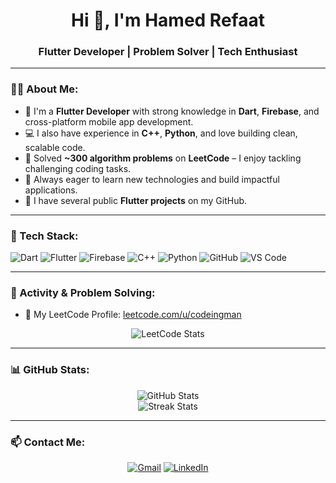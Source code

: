 <h1 align="center">Hi 👋, I'm Hamed Refaat</h1>
<h3 align="center">Flutter Developer | Problem Solver | Tech Enthusiast</h3>

---

### 👨‍💻 About Me:

- 🎯 I'm a **Flutter Developer** with strong knowledge in **Dart**, **Firebase**, and cross-platform mobile app development.
- 💻 I also have experience in **C++**, **Python**, and love building clean, scalable code.
- 🧠 Solved **~300 algorithm problems** on **LeetCode** – I enjoy tackling challenging coding tasks.
- 🚀 Always eager to learn new technologies and build impactful applications.
- 📂 I have several public **Flutter projects** on my GitHub.

---

### 🚀 Tech Stack:

![Dart](https://img.shields.io/badge/-Dart-0175C2?style=flat&logo=dart&logoColor=white)
![Flutter](https://img.shields.io/badge/-Flutter-02569B?style=flat&logo=flutter&logoColor=white)
![Firebase](https://img.shields.io/badge/-Firebase-FFCA28?style=flat&logo=firebase&logoColor=white)
![C++](https://img.shields.io/badge/-C++-00599C?style=flat&logo=cplusplus&logoColor=white)
![Python](https://img.shields.io/badge/-Python-3776AB?style=flat&logo=python&logoColor=white)
![GitHub](https://img.shields.io/badge/-GitHub-181717?style=flat&logo=github&logoColor=white)
![VS Code](https://img.shields.io/badge/-VS%20Code-007ACC?style=flat&logo=visual-studio-code&logoColor=white)

---

### 🧩 Activity & Problem Solving:

- 🔗 My LeetCode Profile: [leetcode.com/u/codeingman](https://leetcode.com/u/codeingman)

<p align="center">
  <img src="https://leetcode-card.vercel.app/codeingman?theme=dark&font=baloo&extension=activity" alt="LeetCode Stats" />
</p>

---

### 📊 GitHub Stats:

<p align="center">
  <img src="https://github-readme-stats.vercel.app/api?username=hamedrefaat1&show_icons=true&theme=tokyonight" alt="GitHub Stats" />
  <br/>
  <img src="https://github-readme-streak-stats.herokuapp.com/?user=hamedrefaat1&theme=tokyonight" alt="Streak Stats" />
</p>

---

### 📫 Contact Me:

<p align="center">
  <a href="mailto:hamedrefaat.dev@gmail.com"><img src="https://img.shields.io/badge/Gmail-D14836?style=flat&logo=gmail&logoColor=white" alt="Gmail"/></a>
  <a href="https://www.linkedin.com/in/hamedrefaat1"><img src="https://img.shields.io/badge/LinkedIn-0077B5?style=flat&logo=linkedin&logoColor=white" alt="LinkedIn"/></a>
</p>
